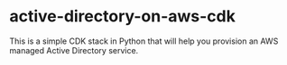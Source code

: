 # active-directory-on-aws-cdk
This is a simple CDK stack in Python that will help you provision an AWS managed Active Directory service.
